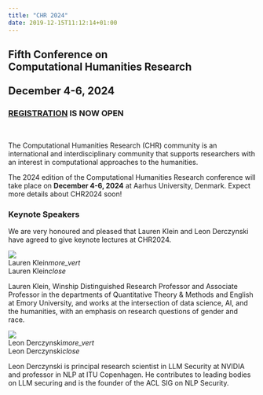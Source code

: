 ```yaml
---
title: "CHR 2024"
date: 2019-12-15T11:12:14+01:00
---
```


<h2 class="center"><b><span style="text-align:center";>Fifth Conference on</br> Computational Humanities Research</span></b></h2>

<h3 class="center">
    <b><span style="text-align:center; font-size:1.3em;"> <!-- make a little bigger than H3 -->
    December 4-6, 2024
    </span></b>
    </h3>

<h3 class="center">
    <b><span style="text-align:center;">
        <a href="https://events.au.dk/chr2024/">REGISTRATION</a> IS NOW OPEN
    </span></b>
</h3>
</br>

The Computational Humanities Research (CHR) community is an international and
interdisciplinary community that supports researchers with an interest in computational
approaches to the humanities. 

The 2024 edition of the Computational Humanities Research conference will take
place on **December 4-6, 2024** at Aarhus University, Denmark. Expect more
details about CHR2024 soon!


### Keynote Speakers 

We are very honoured and pleased that Lauren Klein and Leon Derczynski have agreed to give keynote lectures at CHR2024.

<div class="row"> 
  <div class="col s13 m5"> 
    <div class="card"> 
      <div class="card-image waves-effect waves-block waves-light"> 
        <img class="speaker-img activator" src="/images/announce/lauren-klein.jpg" > 
      </div> 
      <div class="card-content"> 
        <span class="card-title grey-text text-darken-4 activator">Lauren Klein<i class="material-icons right">more_vert</i></span> 
      </div> 
      <div class="card-reveal"> 
        <span class="card-title grey-text text-darken-4">Lauren Klein<i class="material-icons right">close</i></span> 
        <p>Lauren Klein, Winship Distinguished Research Professor and Associate Professor in the departments of  
            Quantitative Theory & Methods and English at Emory University, and works at the intersection of data  
            science, AI, and the humanities, with an emphasis on research questions of gender and race.</p> 
      </div> 
    </div> 
  </div> 
  <div class="col s13 m5"> 
    <div class="card"> 
      <div class="card-image waves-effect waves-block waves-light"> 
        <img class="speaker-img activator" src="/images/announce/leon-derczynski-square-med-forweb.jpg"> 
      </div> 
      <div class="card-content waves-effect waves-block waves-light"> 
        <span class="card-title grey-text text-darken-4 activator">Leon Derczynski<i class="material-icons right">more_vert</i></span> 
      </div> 
      <div class="card-reveal"> 
        <span class="card-title grey-text text-darken-4">Leon Derczynski<i class="material-icons right">close</i></span> 
        <p>Leon Derczynski is principal research scientist in LLM Security at NVIDIA and professor in NLP at 
                ITU Copenhagen. He contributes to leading bodies on 
                LLM securing and is the founder of the ACL SIG on NLP Security.</p> 
      </div> 
    </div> 
  </div>   
</div> 
 